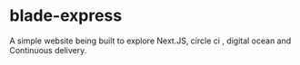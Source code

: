 # blade-express

A simple website being built to explore Next.JS, circle ci , digital ocean and Continuous delivery.
